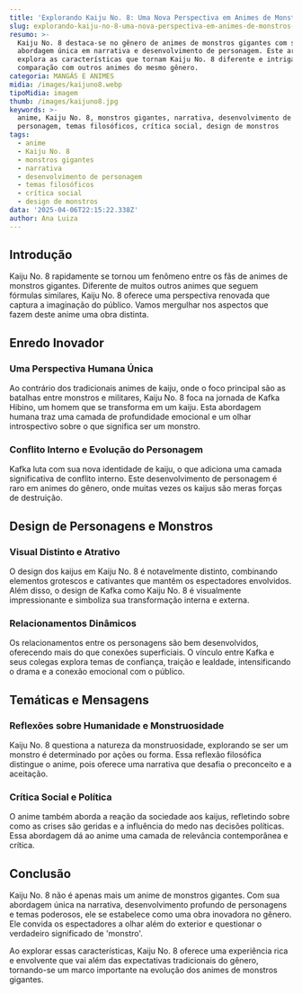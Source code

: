 ```yaml
---
title: 'Explorando Kaiju No. 8: Uma Nova Perspectiva em Animes de Monstros Gigantes'
slug: explorando-kaiju-no-8-uma-nova-perspectiva-em-animes-de-monstros-gigantes
resumo: >-
  Kaiju No. 8 destaca-se no gênero de animes de monstros gigantes com sua
  abordagem única em narrativa e desenvolvimento de personagem. Este artigo
  explora as características que tornam Kaiju No. 8 diferente e intrigante em
  comparação com outros animes do mesmo gênero.
categoria: MANGÁS E ANIMES
midia: /images/kaijuno8.webp
tipoMidia: imagem
thumb: /images/kaijuno8.jpg
keywords: >-
  anime, Kaiju No. 8, monstros gigantes, narrativa, desenvolvimento de
  personagem, temas filosóficos, crítica social, design de monstros
tags:
  - anime
  - Kaiju No. 8
  - monstros gigantes
  - narrativa
  - desenvolvimento de personagem
  - temas filosóficos
  - crítica social
  - design de monstros
data: '2025-04-06T22:15:22.338Z'
author: Ana Luiza
---
```


## Introdução
Kaiju No. 8 rapidamente se tornou um fenômeno entre os fãs de animes de monstros gigantes. Diferente de muitos outros animes que seguem fórmulas similares, Kaiju No. 8 oferece uma perspectiva renovada que captura a imaginação do público. Vamos mergulhar nos aspectos que fazem deste anime uma obra distinta.

## Enredo Inovador
### Uma Perspectiva Humana Única
Ao contrário dos tradicionais animes de kaiju, onde o foco principal são as batalhas entre monstros e militares, Kaiju No. 8 foca na jornada de Kafka Hibino, um homem que se transforma em um kaiju. Esta abordagem humana traz uma camada de profundidade emocional e um olhar introspectivo sobre o que significa ser um monstro.

### Conflito Interno e Evolução do Personagem
Kafka luta com sua nova identidade de kaiju, o que adiciona uma camada significativa de conflito interno. Este desenvolvimento de personagem é raro em animes do gênero, onde muitas vezes os kaijus são meras forças de destruição.

## Design de Personagens e Monstros
### Visual Distinto e Atrativo
O design dos kaijus em Kaiju No. 8 é notavelmente distinto, combinando elementos grotescos e cativantes que mantêm os espectadores envolvidos. Além disso, o design de Kafka como Kaiju No. 8 é visualmente impressionante e simboliza sua transformação interna e externa.

### Relacionamentos Dinâmicos
Os relacionamentos entre os personagens são bem desenvolvidos, oferecendo mais do que conexões superficiais. O vínculo entre Kafka e seus colegas explora temas de confiança, traição e lealdade, intensificando o drama e a conexão emocional com o público.

## Temáticas e Mensagens
### Reflexões sobre Humanidade e Monstruosidade
Kaiju No. 8 questiona a natureza da monstruosidade, explorando se ser um monstro é determinado por ações ou forma. Essa reflexão filosófica distingue o anime, pois oferece uma narrativa que desafia o preconceito e a aceitação.

### Crítica Social e Política
O anime também aborda a reação da sociedade aos kaijus, refletindo sobre como as crises são geridas e a influência do medo nas decisões políticas. Essa abordagem dá ao anime uma camada de relevância contemporânea e crítica.

## Conclusão
Kaiju No. 8 não é apenas mais um anime de monstros gigantes. Com sua abordagem única na narrativa, desenvolvimento profundo de personagens e temas poderosos, ele se estabelece como uma obra inovadora no gênero. Ele convida os espectadores a olhar além do exterior e questionar o verdadeiro significado de 'monstro'.

Ao explorar essas características, Kaiju No. 8 oferece uma experiência rica e envolvente que vai além das expectativas tradicionais do gênero, tornando-se um marco importante na evolução dos animes de monstros gigantes.
